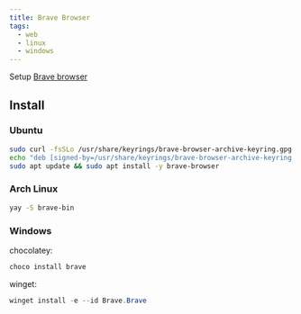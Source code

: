 ```yaml
---
title: Brave Browser
tags:
  - web
  - linux
  - windows
---
```


Setup [Brave browser](https://brave.com)

## Install

### Ubuntu

```sh
sudo curl -fsSLo /usr/share/keyrings/brave-browser-archive-keyring.gpg https://brave-browser-apt-release.s3.brave.com/brave-browser-archive-keyring.gpg
echo "deb [signed-by=/usr/share/keyrings/brave-browser-archive-keyring.gpg arch=amd64] https://brave-browser-apt-release.s3.brave.com/ stable main" | sudo tee /etc/apt/sources.list.d/brave-browser-release.list > /dev/null
sudo apt update && sudo apt install -y brave-browser
```

### Arch Linux

```sh
yay -S brave-bin
```

### Windows

chocolatey:

```powershell
choco install brave
```

winget:

```powershell
winget install -e --id Brave.Brave
```
